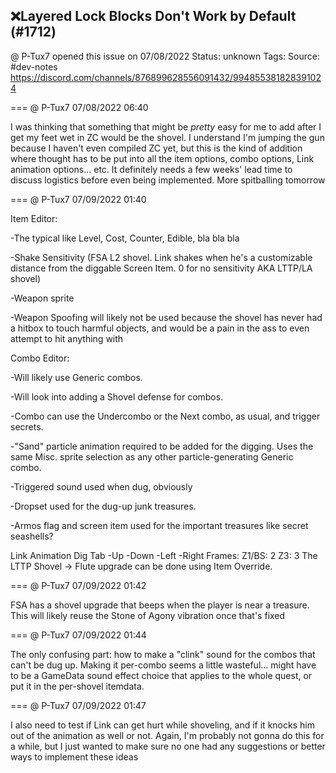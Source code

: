## ❌Layered Lock Blocks Don't Work by Default (#1712)
@ P-Tux7 opened this issue on 07/08/2022
Status: unknown
Tags: 
Source: #dev-notes https://discord.com/channels/876899628556091432/994855381828391024


=== @ P-Tux7 07/08/2022 06:40

I was thinking that something that might be *pretty* easy for me to add after I get my feet wet in ZC would be the shovel. I understand I'm jumping the gun because I haven't even compiled ZC yet, but this is the kind of addition where thought has to be put into all the item options, combo options, Link animation options... etc. It definitely needs a few weeks' lead time to discuss logistics before even being implemented. More spitballing tomorrow

=== @ P-Tux7 07/09/2022 01:40

Item Editor:

-The typical like Level, Cost, Counter, Edible, bla bla bla

-Shake Sensitivity (FSA L2 shovel. Link shakes when he's a customizable distance from the diggable Screen Item. 0 for no sensitivity AKA LTTP/LA shovel)

-Weapon sprite

-Weapon Spoofing will likely not be used because the shovel has never had a hitbox to touch harmful objects, and would be a pain in the ass to even attempt to hit anything with

Combo Editor:

-Will likely use Generic combos.

-Will look into adding a Shovel defense for combos.

-Combo can use the Undercombo or the Next combo, as usual, and trigger secrets.

-"Sand" particle animation required to be added for the digging. Uses the same Misc. sprite selection as any other particle-generating Generic combo.

-Triggered sound used when dug, obviously

-Dropset used for the dug-up junk treasures.

-Armos flag and screen item used for the important treasures like secret seashells?

Link Animation
Dig Tab
-Up
-Down
-Left
-Right
Frames:
Z1/BS: 2
Z3: 3
The LTTP Shovel -> Flute upgrade can be done using Item Override.

=== @ P-Tux7 07/09/2022 01:42

FSA has a shovel upgrade that beeps when the player is near a treasure. This will likely reuse the Stone of Agony vibration once that's fixed

=== @ P-Tux7 07/09/2022 01:44

The only confusing part: how to make a "clink" sound for the combos that can't be dug up. Making it per-combo seems a little wasteful... might have to be a GameData sound effect choice that applies to the whole quest, or put it in the per-shovel itemdata.

=== @ P-Tux7 07/09/2022 01:47

I also need to test if Link can get hurt while shoveling, and if it knocks him out of the animation as well or not.
Again, I'm probably not gonna do this for a while, but I just wanted to make sure no one had any suggestions or better ways to implement these ideas
